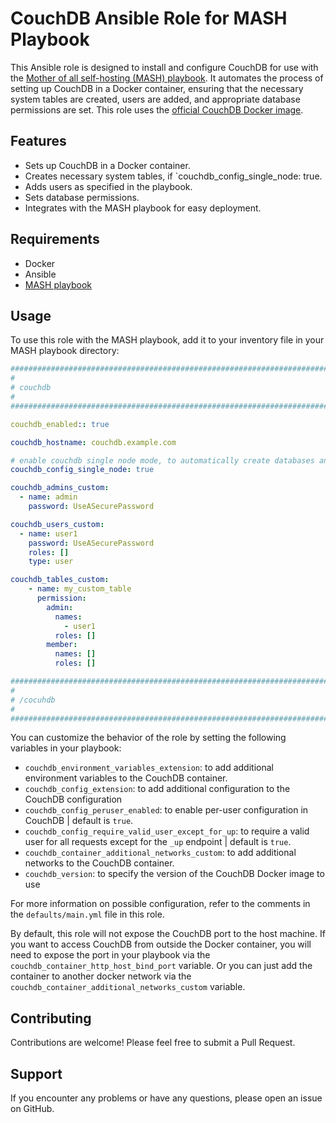 # CouchDB Ansible Role for MASH Playbook

This Ansible role is designed to install and configure CouchDB for use with the [Mother of all self-hosting (MASH) playbook](https://github.com/mother-of-all-self-hosting/mash-playbook). It automates the process of setting up CouchDB in a Docker container, ensuring that the necessary system tables are created, users are added, and appropriate database permissions are set.
This role uses the [official CouchDB Docker image](https://github.com/apache/couchdb-docker).

## Features

- Sets up CouchDB in a Docker container.
- Creates necessary system tables, if `couchdb_config_single_node: true.
- Adds users as specified in the playbook.
- Sets database permissions.
- Integrates with the MASH playbook for easy deployment.

## Requirements

- Docker
- Ansible
- [MASH playbook](https://github.com/mother-of-all-self-hosting/mash-playbook)

## Usage

To use this role with the MASH playbook, add it to your inventory file in your MASH playbook directory:

```yaml
########################################################################
#                                                                      #
# couchdb                                                              #
#                                                                      #
########################################################################

couchdb_enabled:: true

couchdb_hostname: couchdb.example.com

# enable couchdb single node mode, to automatically create databases and users
couchdb_config_single_node: true

couchdb_admins_custom:
  - name: admin
    password: UseASecurePassword

couchdb_users_custom:
  - name: user1
    password: UseASecurePassword
    roles: []
    type: user

couchdb_tables_custom:
    - name: my_custom_table
      permission:
        admin:
          names:
            - user1
          roles: []
        member:
          names: []
          roles: []

########################################################################
#                                                                      #
# /cocuhdb                                                             #
#                                                                      #
########################################################################
```

You can customize the behavior of the role by setting the following variables in your playbook:

- `couchdb_environment_variables_extension`: to add additional environment variables to the CouchDB container.
- `couchdb_config_extension`: to add additional configuration to the CouchDB configuration
- `couchdb_config_peruser_enabled`: to enable per-user configuration in CouchDB | default is `true`.
- `couchdb_config_require_valid_user_except_for_up`: to require a valid user for all requests except for the `_up` endpoint | default is `true`.
- `couchdb_container_additional_networks_custom`: to add additional networks to the CouchDB container.
- `couchdb_version`: to specify the version of the CouchDB Docker image to use

For more information on possible configuration, refer to the comments in the `defaults/main.yml` file in this role.

By default, this role will not expose the CouchDB port to the host machine. If you want to access CouchDB from outside the Docker container, you will need to expose the port in your playbook via the `couchdb_container_http_host_bind_port` variable. Or you can just add the container to another docker network via the `couchdb_container_additional_networks_custom` variable.

## Contributing

Contributions are welcome! Please feel free to submit a Pull Request.

## Support

If you encounter any problems or have any questions, please open an issue on GitHub.